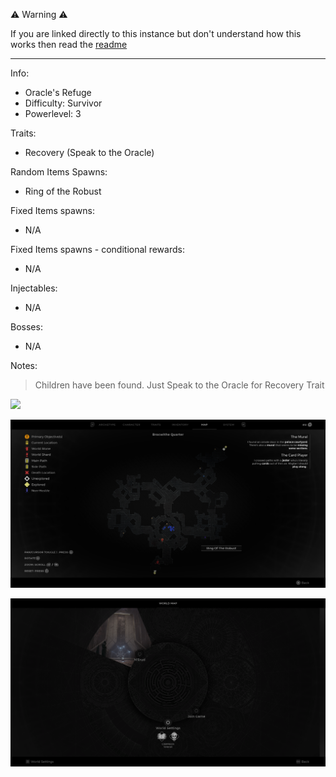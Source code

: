 ⚠️ Warning ⚠️

If you are linked directly to this instance but don't understand how this works then read the [readme](https://github.com/razeedazee/remnant2-instances/blob/main/README.md)

<hr>

Info:

- Oracle's Refuge
- Difficulty: Survivor
- Powerlevel: 3

Traits:

- Recovery (Speak to the Oracle)

Random Items Spawns:

- Ring of the Robust

Fixed Items spawns:

- N/A

Fixed Items spawns - conditional rewards:

- N/A

Injectables:

- N/A

Bosses:

- N/A

Notes:

> Children have been found. Just Speak to the Oracle for Recovery Trait

![](info/info.png)

![](info/mini-map.png)

![](info/travel-map.png)
